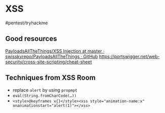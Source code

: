 # XSS 
#pentest/tryhackme

## Good resources
[PayloadsAllTheThings/XSS Injection at master · swisskyrepo/PayloadsAllTheThings · GitHub](https://github.com/swisskyrepo/PayloadsAllTheThings/tree/master/XSS%20Injection)
https://portswigger.net/web-security/cross-site-scripting/cheat-sheet

## Techniques from XSS Room
* replace `alert` by using `propmpt`
* `eval(String.fromCharCode(…))`
* `<style>@keyframes x{}</style><xss style="animation-name:x" onanimationstart="alert(1)"></xss>`
